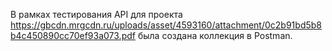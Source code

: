 
В рамках тестирования API для проекта https://gbcdn.mrgcdn.ru/uploads/asset/4593160/attachment/0c2b91bd5b8b4c450890cc70ef93a073.pdf была создана коллекция в Postman.


